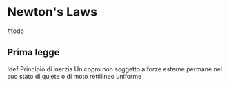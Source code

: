 # Newton's Laws
#todo
## Prima legge
!def Principio di inerzia
Un copro non soggetto a forze esterne permane nel suo stato di quiete o di moto rettilineo uniforme

